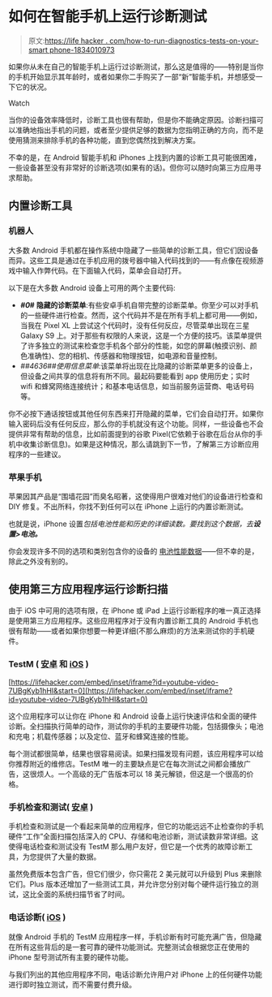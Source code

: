# 如何在智能手机上运行诊断测试

> 原文:[https://life hacker . com/how-to-run-diagnostics-tests-on-your-smart phone-1834010973](https://lifehacker.com/how-to-run-diagnostics-tests-on-your-smartphone-1834010973)

如果你从未在自己的智能手机上运行过诊断测试，那么这是值得的——特别是当你的手机开始显示其年龄时，或者如果你二手购买了一部“新”智能手机，并想感受一下它的状况。

Watch

当你的设备效率降低时，诊断工具也很有帮助，但是你不能确定原因。诊断扫描可以准确地指出手机的问题，或者至少提供足够的数据为您指明正确的方向，而不是使用猜测来排除手机的各种功能，直到您偶然找到解决方案。

不幸的是，在 Android 智能手机和 iPhones 上找到内置的诊断工具可能很困难，一些设备甚至没有非常好的诊断选项(如果有的话)。但你可以随时向第三方应用寻求帮助。

## 内置诊断工具

### 机器人

大多数 Android 手机都在操作系统中隐藏了一些简单的诊断工具，但它们因设备而异。这些工具是通过在手机应用的拨号器中输入代码找到的——有点像在视频游戏中输入作弊代码。在下面输入代码，菜单会自动打开。

以下是在大多数 Android 设备上可用的两个主要代码:

*   ***#0*#** **隐藏的诊断菜单**:有些安卓手机自带完整的诊断菜单。你至少可以对手机的一些硬件进行检查。然而，这个代码并不是在所有手机上都可用——例如，当我在 Pixel XL 上尝试这个代码时，没有任何反应，尽管菜单出现在三星 Galaxy S9 上。对于那些有权限的人来说，这是一个方便的技巧。该菜单提供了许多独立的测试来检查您手机各个部分的性能，如您的屏幕(触摸识别、颜色准确性)、您的相机、传感器和物理按钮，如电源和音量控制。
*   ***#*#4636#*#*使用信息菜单**:该菜单将出现在比隐藏的诊断菜单更多的设备上，但设备之间共享的信息将有所不同。最起码要能看到 app 使用历史；实时 wifi 和蜂窝网络连接统计；和基本电话信息，如当前服务运营商、电话号码等。

你不必按下通话按钮或其他任何东西来打开隐藏的菜单，它们会自动打开。如果你输入密码后没有任何反应，那么你的手机就没有这个功能。同样，一些设备也不会提供非常有帮助的信息，比如前面提到的谷歌 Pixel(它依赖于谷歌在后台从你的手机中收集诊断信息)。如果是这种情况，那么请跳到下一节，了解第三方诊断应用程序的一些建议。

### 苹果手机

苹果因其产品是“围墙花园”而臭名昭著，这使得用户很难对他们的设备进行检查和 DIY 修复。不出所料，你找不到任何可以在 iPhone 上运行的内置诊断测试。

也就是说，iPhone 设置*包括电池性能和历史的详细读数。要找到这个数据，去**设置>电池。***

你会发现许多不同的选项和类别包含你的设备的 [电池性能数据](https://lifehacker.com/how-and-why-to-replace-your-iphone-battery-1821736142)——但不幸的是，除此之外没有别的。

## 使用第三方应用程序运行诊断扫描

由于 iOS 中可用的选项有限，在 iPhone 或 iPad 上运行诊断程序的唯一真正选择是使用第三方应用程序。这些应用程序对于没有内置诊断工具的 Android 手机也很有帮助——或者如果你想要一种更详细(不那么麻烦)的方法来测试你的手机硬件。

### TestM ( [安卓](https://play.google.com/store/apps/details?id=com.testm.full&hl=en) 和 [iOS](https://itunes.apple.com/us/app/testm-check-phone-report/id1242371446?mt=8) )

 [https://lifehacker.com/embed/inset/iframe?id=youtube-video-7UBgKyb1hHI&start=0](https://lifehacker.com/embed/inset/iframe?id=youtube-video-7UBgKyb1hHI&start=0) 

这个应用程序可以让你在 iPhone 和 Android 设备上运行快速评估和全面的硬件诊断。全扫描执行简单的动作，测试你的手机的主要硬件功能，包括摄像头；电池和充电；机载传感器；以及定位、蓝牙和蜂窝连接的性能。

每个测试都很简单，结果也很容易阅读。如果扫描发现有问题，该应用程序可以给你推荐附近的维修店。TestM 唯一的主要缺点是它在每次测试之间都会播放广告，这很烦人。一个高级的无广告版本可以 18 美元解锁，但这是一个很高的价格。

### 手机检查和测试( [安卓](https://play.google.com/store/apps/details?id=com.inpocketsoftware.andTest&hl=en) )

手机检查和测试是一个看起来简单的应用程序，但它的功能远远不止检查你的手机硬件“工作”全面扫描包括深入的 CPU、存储和电池诊断，测试读数非常详细。这使得电话检查和测试没有 TestM 那么用户友好，但它是一个优秀的故障诊断工具，为您提供了大量的数据。

虽然免费版本包含广告，但它们很少，你只需花 2 美元就可以升级到 Plus 来删除它们。Plus 版本还增加了一些测试工具，并允许您分别对每个硬件运行独立的测试，这比全面的系统扫描节省了时间。

### 电话诊断( [iOS](https://itunes.apple.com/us/app/phone-diagnostics/id1171677218?mt=8) )

就像 Android 手机的 TestM 应用程序一样，手机诊断有时可能充满广告，但隐藏在所有这些背后的是一套可靠的硬件功能测试。完整测试会根据您正在使用的 iPhone 型号测试所有主要的硬件功能。

与我们列出的其他应用程序不同，电话诊断允许用户对 iPhone 上的任何硬件功能进行即时独立测试，而不需要付费升级。